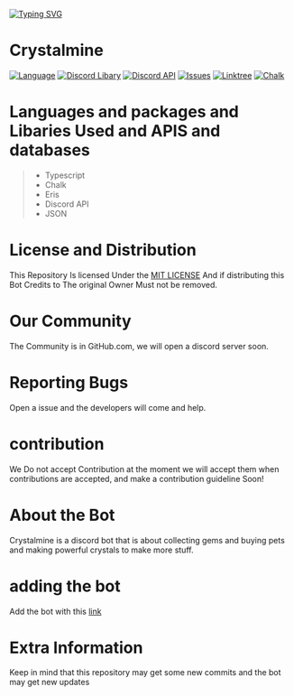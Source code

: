 [![Typing SVG](https://readme-typing-svg.demolab.com?font=Fira+Code&duration=1000&pause=1000&center=true&random=false&width=435&lines=This+Bot+is+Made+Using%3A;Typescript;Discord+API+and+The+Eris+discord+libary;Chalk;Also+This+bot+is+made+with+%F0%9F%92%96)](https://git.io/typing-svg)
# Crystalmine
[![Language](https://img.shields.io/badge/TypeScript-blue.svg)](https://github.com/microsoft/TypeScript)
[![Discord Libary](https://img.shields.io/badge/Eris-green.svg)](https://github.com/abalabahaha/eris) 
[![Discord API](https://img.shields.io/badge/Discord-API-blue.svg)](https://github.com/discord/discord-api-docs) 
[![Issues](https://img.shields.io/github/issues/Topaz-dev7/Crystalmine)](https://github.com/Topaz-dev7/Crystalmine/issues)
[![Linktree](https://img.shields.io/badge/My-Linktree-blue.svg)](https://linktr.ee/topaz.dev)
[![Chalk](https://img.shields.io/badge/Chalk-orange.svg)](https://github.com/chalk/chalk) 
# Languages and packages and Libaries Used and APIS and databases
> - Typescript
> - Chalk
> - Eris 
> - Discord API
> - JSON
# License and Distribution
This Repository Is licensed Under the [MIT LICENSE](https://opensource.org/license/mit) 
And if distributing this Bot Credits to The original Owner Must not be removed. 
# Our Community
The Community is in GitHub.com, we will open a discord server soon. 
# Reporting Bugs
Open a issue and the developers will come and help. 
# contribution
We Do not accept Contribution at the moment we will accept them when contributions are accepted, and make a contribution guideline Soon! 
# About the Bot
Crystalmine is a discord bot that is about collecting gems and buying pets and making powerful crystals to make more stuff. 
# adding the bot 
Add the bot with this [link](https://discord.com/api/oauth2/authorize?client_id=1167817917111480450&permissions=70368744177655&scope=bot) 
# Extra Information
Keep in mind that this repository may get some new commits and the bot may get new updates
